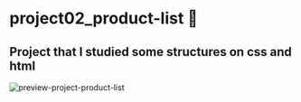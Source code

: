 # project02_product-list :tada:
## Project that I studied some structures on css and html 
![preview-project-product-list](https://user-images.githubusercontent.com/109310127/199878321-bc6c4b7a-1ea4-45a9-b67e-7a56d4b0f61c.gif)
